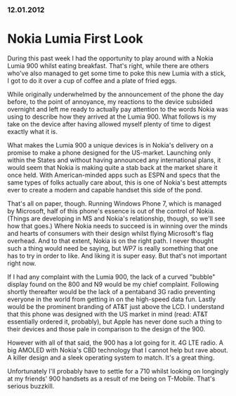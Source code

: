 ### 12.01.2012

# Nokia Lumia First Look

During this past week I had the opportunity to play around with a Nokia Lumia 900 whilst eating breakfast. That's right, while there are others who've also managed to get some time to poke this new Lumia with a stick, I got to do it over a cup of coffee and a plate of fried eggs.

While originally underwhelmed by the announcement of the phone the day before, to the point of annoyance, my reactions to the device subsided overnight and left me ready to actually pay attention to the words Nokia was using to describe how they arrived at the Lumia 900. What follows is my take on the device after having allowed myself plenty of time to digest exactly what it is.

What makes the Lumia 900 a unique devices is in Nokia's delivery on a promise to make a phone designed for the US-market. Launching only within the States and without having announced any international plans, it would seem that Nokia is making quite a stab back at the market share it once held. With American-minded apps such as ESPN and specs that the same types of folks actually care about, this is one of Nokia's best attempts ever to create a modern and capable handset this side of the pond.

That's all on paper, though. Running Windows Phone 7, which is managed by Microsoft, half of this phone's essence is out of the control of Nokia. (Things are developing in MS and Nokia's relationship, though, so we'll see how that goes.) Where Nokia needs to succeed is in winning over the minds and hearts of consumers with their design whilst flying Microsoft's flag overhead. And to that extent, Nokia is on the right path. I never thought such a thing would need be saying, but WP7 is really something that one has to try in order to like. And liking it is super easy. But that's not important right now.

If I had any complaint with the Lumia 900, the lack of a curved "bubble" display found on the 800 and N9 would be my chief complaint. Following shortly thereafter would be the lack of a pentaband 3G radio preventing everyone in the world from getting in on the high-speed data fun. Lastly would be the prominent branding of AT&T just above the LCD. I understand that this phone was designed with the US market in mind (read: AT&T essentially ordered it, probably), but Apple has never done such a thing to their devices and those pale in comparison to the design of the 900.

However with all of that said, the 900 has a lot going for it. 4G LTE radio. A big AMOLED with Nokia's CBD technology that I cannot help but rave about. A killer design and a sleek operating system to match. It's a great thing.

Unfortunately I'll probably have to settle for a 710 whilst looking on longingly at my friends' 900 handsets as a result of me being on T-Mobile. That's serious buzzkill.